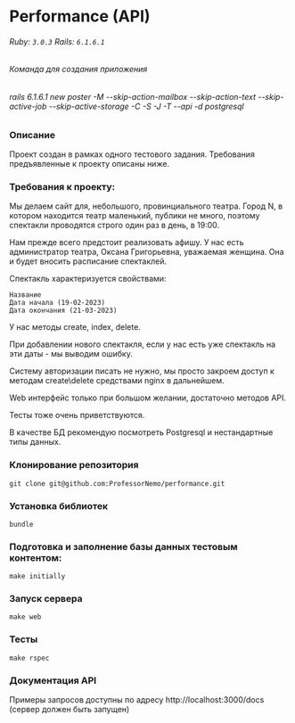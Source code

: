 # Performance (API)

###### Ruby: `3.0.3` Rails: `6.1.6.1`

###### Команда для создания приложения
###### rails _6.1.6.1_ new poster -M --skip-action-mailbox --skip-action-text --skip-active-job --skip-active-storage -C -S -J -T --api -d postgresql


### Описание

Проект создан в рамках одного тестового задания. Требования предъявленные к проекту описаны ниже.

### Требования к проекту:

Мы делаем сайт для, небольшого, провинциального театра. Город N, в котором находится театр маленький, публики не много, поэтому спектакли проводятся строго один раз в день, в 19:00.

Нам прежде всего предстоит реализовать афишу. У нас есть администратор театра, Оксана Григорьевна, уважаемая женщина. Она и будет вносить расписание спектаклей.

Спектакль характеризуется свойствами:

    Название
    Дата начала (19-02-2023)
    Дата окончания (21-03-2023)

У нас методы create, index, delete.

При добавлении нового спектакля, если у нас есть уже спектакль на эти даты - мы выводим ошибку.

Систему авторизации писать не нужно, мы просто закроем доступ к методам create\delete средствами nginx в дальнейшем.

Web интерфейс только при большом желании, достаточно методов API.

Тесты тоже очень приветствуются.

В качестве БД рекомендую посмотреть Postgresql и нестандартные типы данных.


### Клонирование репозитория
```
git clone git@github.com:ProfessorNemo/performance.git
```

### Установка библиотек
```
bundle
```

### Подготовка и заполнение базы данных тестовым контентом:
```
make initially
```

### Запуск сервера
```
make web
```

### Тесты
```
make rspec
```

### Документация API

Примеры запросов доступны по адресу http://localhost:3000/docs (сервер должен быть запущен)





